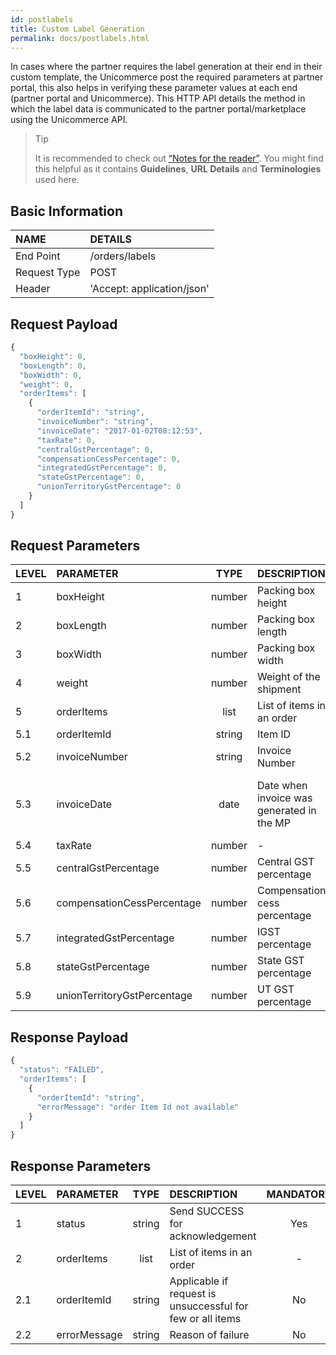 ```yaml
---
id: postlabels
title: Custom Label Generation
permalink: docs/postlabels.html
---
```



In cases where the partner requires the label generation at their end in their custom template, the Unicommerce post the required parameters at partner portal, this also helps in verifying these parameter values at each end (partner portal and Unicommerce). 
This HTTP API details the method in which the label data is communicated to the partner portal/marketplace using the Unicommerce API.

>Tip
>
>It is recommended to check out [“Notes for the reader”](/docs/notes-for-reader.html). You might find this helpful as it contains **Guidelines**, **URL Details** and **Terminologies** used here.


## Basic Information

| NAME             | DETAILS                                                                 | 
| :----------------| :---------------------------------------------------------------------  | 
| End Point        | /orders/labels                                           | 
| Request Type     | POST                                                     | 
| Header           | 'Accept: application/json'                                | 


    
## Request Payload

```js
{
  "boxHeight": 0,
  "boxLength": 0,
  "boxWidth": 0,
  "weight": 0,
  "orderItems": [
    {
      "orderItemId": "string",
      "invoiceNumber": "string",
      "invoiceDate": "2017-01-02T08:12:53",
      "taxRate": 0,
      "centralGstPercentage": 0,
      "compensationCessPercentage": 0,
      "integratedGstPercentage": 0,
      "stateGstPercentage": 0,
      "unionTerritoryGstPercentage": 0
    }
  ]
}
```
## Request Parameters

| LEVEL       | PARAMETER            | TYPE   | DESCRIPTION                                                                     | MANDATORY | NOTES                                                                 |
|:-------------|:----------------------|:--------:|:-----------------------------------------|:-----------:|:------------------------| 
| 1     | boxHeight                   | number | Packing box height                        | Yes       | -                                                      | 
| 2     | boxLength                   | number | Packing box length                        | Yes       | -                                                      | 
| 3     | boxWidth                    | number | Packing box width                         | Yes       | -                                                      | 
| 4     | weight                      | number | Weight of the shipment                    | Yes       | -                                                      | 
| 5     | orderItems                  | list   | List of items in an order                 | -         | -                                                      | 
| 5.1   | orderItemId                 | string | Item ID                                   | Yes       | -                                                      | 
| 5.2   | invoiceNumber               | string | Invoice Number                            | Yes       | -                                                      | 
| 5.3   | invoiceDate                 | date   | Date when invoice was generated in the MP | Yes       | Format: yyyy-MM-dd'T'HH:mm:ss, Eg: 2017-01-02T08:12:53 | 
| 5.4   | taxRate                     | number | -                                         | Yes       | -                                                      | 
| 5.5   | centralGstPercentage        | number | Central GST percentage                    | Opt       | -                                                      | 
| 5.6   | compensationCessPercentage  | number | Compensation cess percentage              | Opt       | -                                                      | 
| 5.7   | integratedGstPercentage     | number | IGST percentage                           | Opt       | -                                                      | 
| 5.8   | stateGstPercentage          | number | State GST percentage                      | Opt       | -                                                      | 
| 5.9   | unionTerritoryGstPercentage | number | UT GST percentage                         | Opt       | -                                                      | 






## Response Payload

```js
{
  "status": "FAILED",
  "orderItems": [
    {
      "orderItemId": "string",
      "errorMessage": "order Item Id not available"
    }
  ]
}
```

## Response Parameters

| LEVEL | PARAMETER    | TYPE   | DESCRIPTION                                                | MANDATORY  | NOTES                                       | 
|:------|:-------------|:------:|:-----------------------------------------------------------|:----------:|:--------------------------------------------| 
| 1     | status       | string | Send SUCCESS for acknowledgement                           | Yes        | Allowable: SUCCESS, FAILED, PARTIAL_SUCCESS | 
| 2     | orderItems   | list   | List of items in an order                                  | -          | -                                           | 
| 2.1   | orderItemId  | string | Applicable if request is unsuccessful for few or all items | No         | -                                           | 
| 2.2   | errorMessage | string | Reason of failure                                          | No         | -                                           | 
 




